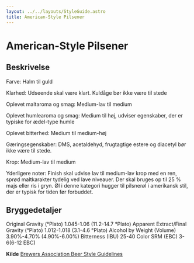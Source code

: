 ```yaml
---
layout: ../../layouts/StyleGuide.astro
title: American-Style Pilsener
---
```

# American-Style Pilsener

## Beskrivelse
Farve: Halm til guld

Klarhed: Udseende skal være klart. Kuldåge bør ikke være til stede

Oplevet maltaroma og smag: Medium-lav til medium

Oplevet humlearoma og smag: Medium til høj, udviser egenskaber, der er typiske for ædel-type humle

Oplevet bitterhed: Medium til medium-høj

Gæringsegenskaber: DMS, acetaldehyd, frugtagtige estere og diacetyl bør ikke være til stede.

Krop: Medium-lav til medium

Yderligere noter: Finish skal udvise lav til medium-lav krop med en ren, sprød maltkarakter tydelig ved lave niveauer. Der skal bruges op til 25 % majs eller ris i gryn. Øl i denne kategori hugger til pilsnerøl i amerikansk stil, der er typisk for tiden før forbuddet.




## Bryggedetaljer
Original Gravity (°Plato) 1.045-1.06 (11.2-14.7 °Plato)
Apparent Extract/Final Gravity (°Plato) 1.012-1.018 (3.1-4.6 °Plato)
Alcohol by Weight (Volume) 3.90%-4.70% (4.90%-6.00%)
Bitterness (IBU) 25-40
Color SRM (EBC) 3-6(6-12 EBC)					



**Kilde**
[Brewers Association Beer Style Guidelines](https://www.brewersassociation.org/)
